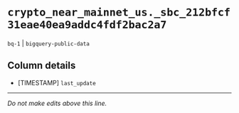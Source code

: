 # `crypto_near_mainnet_us._sbc_212bfcf31eae40ea9addc4fdf2bac2a7`
`bq-1` | `bigquery-public-data`

## Column details
* [TIMESTAMP] `last_update`

-------------------------------------------------------------------------------
*Do not make edits above this line.*

